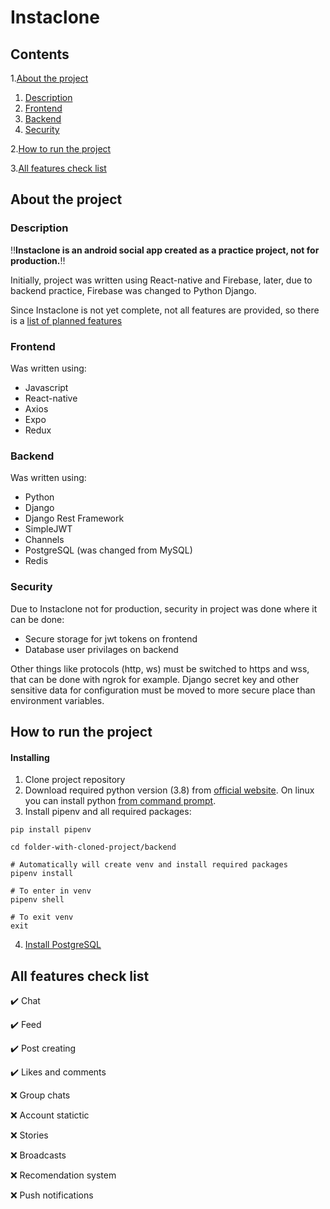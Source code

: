 # Instaclone

## Contents
1.[About the project](#about-the-project)
  1. [Description](#description)
  2. [Frontend](#frontend)
  3. [Backend](#backend)
  4. [Security](#security)

2.[How to run the project](#how-to-run-the-project)

3.[All features check list](#all-features-check-list)

## About the project

### Description
‼️**Instaclone is an android social app created as a practice project, not for production.**‼️

Initially, project was written using React-native and Firebase, later, due to backend practice, Firebase was changed to Python Django.

Since Instaclone is not yet complete, not all features are provided, so there is a
[list of planned features](#all-features-check-list)

### Frontend
Was written using:
- Javascript
- React-native
- Axios
- Expo
- Redux

### Backend
Was written using:
- Python
- Django
- Django Rest Framework
- SimpleJWT
- Channels
- PostgreSQL (was changed from MySQL)
- Redis

### Security
Due to Instaclone not for production, security in project was done where it can be done:
- Secure storage for jwt tokens on frontend
- Database user privilages on backend

Other things like protocols (http, ws) must be switched to https and wss, that can be done with ngrok for example.
Django secret key and other sensitive data for configuration must be moved to more secure place than environment variables.

## How to run the project

#### Installing
1. Clone project repository
2. Download required python version (3.8) from [official website](https://www.python.org/downloads/). On linux you can install python [from command prompt](https://docs.python-guide.org/starting/install3/linux/).
3. Install pipenv and all required packages:
```
pip install pipenv

cd folder-with-cloned-project/backend

# Automatically will create venv and install required packages
pipenv install

# To enter in venv
pipenv shell

# To exit venv
exit
```
4. [Install PostgreSQL](https://www.postgresql.org/download/)
## All features check list
✔️ Chat

✔️ Feed

✔️ Post creating

✔️ Likes and comments

❌ Group chats

❌ Account statictic

❌ Stories

❌ Broadcasts

❌ Recomendation system

❌ Push notifications

